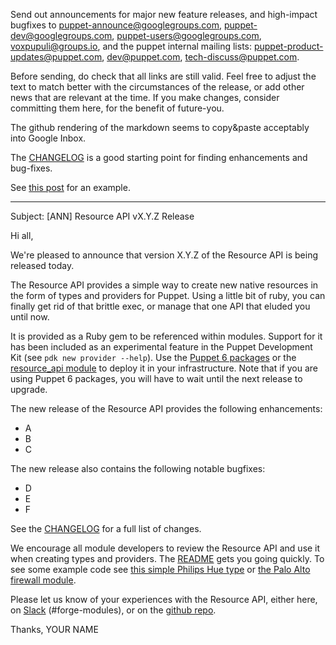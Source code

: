 Send out announcements for major new feature releases, and high-impact bugfixes to <puppet-announce@googlegroups.com>, <puppet-dev@googlegroups.com>, <puppet-users@googlegroups.com>, <voxpupuli@groups.io>, and the puppet internal mailing lists: <puppet-product-updates@puppet.com>, <dev@puppet.com>, <tech-discuss@puppet.com>.

Before sending, do check that all links are still valid. Feel free to adjust the text to match better with the circumstances of the release, or add other news that are relevant at the time. If you make changes, consider committing them here, for the benefit of future-you.

The github rendering of the markdown seems to copy&paste acceptably into Google Inbox.

The [CHANGELOG](https://github.com/puppetlabs/puppet-resource_api/blob/master/CHANGELOG.md) is a good starting point for finding enhancements and bug-fixes.

See [this post](https://groups.google.com/d/msg/puppet-dev/1R9gwkEIxHU/adWXJ0NfCAAJ) for an example.

---

Subject: [ANN] Resource API vX.Y.Z Release

Hi all,

We're pleased to announce that version X.Y.Z of the Resource API is being released today.

The Resource API provides a simple way to create new native resources in the form of types and providers for Puppet. Using a little bit of ruby, you can finally get rid of that brittle exec, or manage that one API that eluded you until now.

It is provided as a Ruby gem to be referenced within modules. Support for it has been included as an experimental feature in the Puppet Development Kit (see `pdk new provider --help`). Use the [Puppet 6 packages](https://puppet.com/blog/introducing-puppet-6) or the [resource_api module](https://forge.puppet.com/puppetlabs/resource_api) to deploy it in your infrastructure. Note that if you are using Puppet 6 packages, you will have to wait until the next release to upgrade.

The new release of the Resource API provides the following enhancements:

* A
* B
* C

The new release also contains the following notable bugfixes:

* D
* E
* F

See the [CHANGELOG](https://github.com/puppetlabs/puppet-resource_api/blob/master/CHANGELOG.md) for a full list of changes.

We encourage all module developers to review the Resource API and use it when creating types and providers. The [README](https://github.com/puppetlabs/puppet-resource_api/blob/master/README.md) gets you going quickly. To see some example code see [this simple Philips Hue type](https://github.com/da-ar/hue_rsapi) or [the Palo Alto firewall module](https://github.com/puppetlabs/puppetlabs-panos).

Please let us know of your experiences with the Resource API, either here, on [Slack](https://slack.puppet.com/) (#forge-modules), or on the [github repo](https://github.com/puppetlabs/puppet-resource_api).


Thanks,
YOUR NAME
